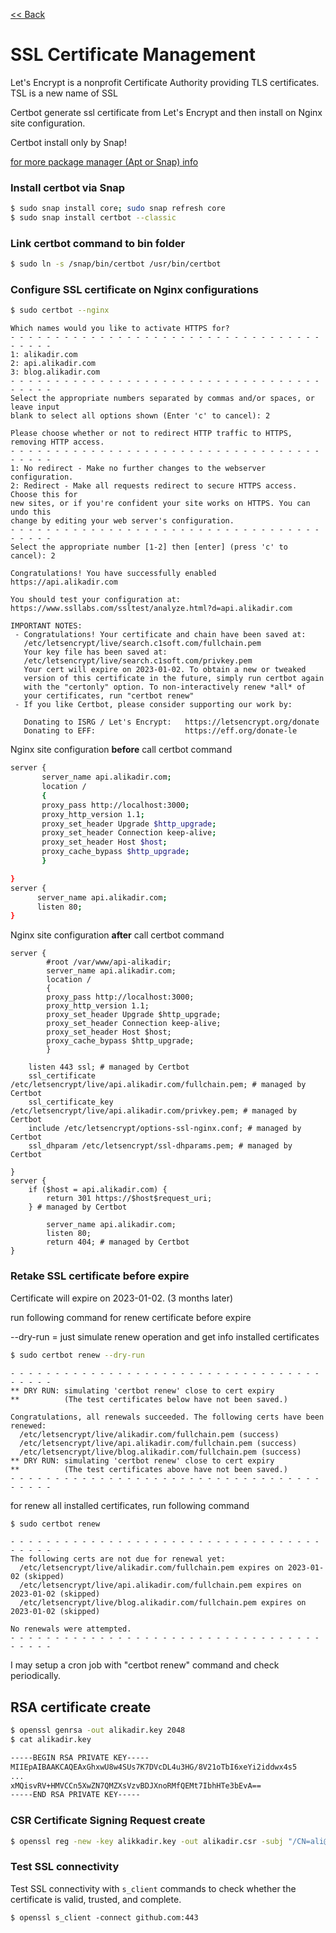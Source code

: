 [<< Back](README.md)

# SSL Certificate Management

Let's Encrypt is a nonprofit Certificate Authority providing TLS certificates. TSL is a new name of SSL 

Certbot generate ssl certificate from Let's Encrypt and then install on Nginx site configuration.

Certbot install only by Snap!

[for more package manager (Apt or Snap) info](package-management.md)

### Install certbot via Snap

```bash
$ sudo snap install core; sudo snap refresh core
$ sudo snap install certbot --classic
```

### Link certbot command to bin folder

```bash
$ sudo ln -s /snap/bin/certbot /usr/bin/certbot
```

### Configure SSL certificate on Nginx configurations

```bash
$ sudo certbot --nginx
```

```
Which names would you like to activate HTTPS for?
- - - - - - - - - - - - - - - - - - - - - - - - - - - - - - - - - - - - - - - -
1: alikadir.com
2: api.alikadir.com
3: blog.alikadir.com
- - - - - - - - - - - - - - - - - - - - - - - - - - - - - - - - - - - - - - - -
Select the appropriate numbers separated by commas and/or spaces, or leave input 
blank to select all options shown (Enter 'c' to cancel): 2
```

```
Please choose whether or not to redirect HTTP traffic to HTTPS, removing HTTP access.
- - - - - - - - - - - - - - - - - - - - - - - - - - - - - - - - - - - - - - - -
1: No redirect - Make no further changes to the webserver configuration.
2: Redirect - Make all requests redirect to secure HTTPS access. Choose this for
new sites, or if you're confident your site works on HTTPS. You can undo this
change by editing your web server's configuration.
- - - - - - - - - - - - - - - - - - - - - - - - - - - - - - - - - - - - - - - -
Select the appropriate number [1-2] then [enter] (press 'c' to cancel): 2
```

```
Congratulations! You have successfully enabled https://api.alikadir.com

You should test your configuration at:
https://www.ssllabs.com/ssltest/analyze.html?d=api.alikadir.com
```

```
IMPORTANT NOTES:
 - Congratulations! Your certificate and chain have been saved at:
   /etc/letsencrypt/live/search.c1soft.com/fullchain.pem
   Your key file has been saved at:
   /etc/letsencrypt/live/search.c1soft.com/privkey.pem
   Your cert will expire on 2023-01-02. To obtain a new or tweaked
   version of this certificate in the future, simply run certbot again
   with the "certonly" option. To non-interactively renew *all* of
   your certificates, run "certbot renew"
 - If you like Certbot, please consider supporting our work by:

   Donating to ISRG / Let's Encrypt:   https://letsencrypt.org/donate
   Donating to EFF:                    https://eff.org/donate-le
```

Nginx site configuration **before** call certbot command

 ```bash
 server {
        server_name api.alikadir.com;
        location /
        {
        proxy_pass http://localhost:3000;
        proxy_http_version 1.1;
        proxy_set_header Upgrade $http_upgrade;
        proxy_set_header Connection keep-alive;
        proxy_set_header Host $host;
        proxy_cache_bypass $http_upgrade;
        }

}
server {
       server_name api.alikadir.com;
       listen 80;
}
 ```
 
 Nginx site configuration **after** call certbot command
 
 
```                                                                                                          16,25         All
server {
        #root /var/www/api-alikadir;
        server_name api.alikadir.com;
        location /
        {
        proxy_pass http://localhost:3000;
        proxy_http_version 1.1;
        proxy_set_header Upgrade $http_upgrade;
        proxy_set_header Connection keep-alive;
        proxy_set_header Host $host;
        proxy_cache_bypass $http_upgrade;
        }

    listen 443 ssl; # managed by Certbot
    ssl_certificate /etc/letsencrypt/live/api.alikadir.com/fullchain.pem; # managed by Certbot
    ssl_certificate_key /etc/letsencrypt/live/api.alikadir.com/privkey.pem; # managed by Certbot
    include /etc/letsencrypt/options-ssl-nginx.conf; # managed by Certbot
    ssl_dhparam /etc/letsencrypt/ssl-dhparams.pem; # managed by Certbot

}
server {
    if ($host = api.alikadir.com) {
        return 301 https://$host$request_uri;
    } # managed by Certbot

        server_name api.alikadir.com;
        listen 80;
        return 404; # managed by Certbot
}
 ```
 
### Retake SSL certificate before expire

Certificate will expire on 2023-01-02. (3 months later)

run following command for renew certificate before expire 

--dry-run = just simulate renew operation and get info installed certificates 

```bash
$ sudo certbot renew --dry-run
```

```
- - - - - - - - - - - - - - - - - - - - - - - - - - - - - - - - - - - - - - - -
** DRY RUN: simulating 'certbot renew' close to cert expiry
**          (The test certificates below have not been saved.)

Congratulations, all renewals succeeded. The following certs have been renewed:
  /etc/letsencrypt/live/alikadir.com/fullchain.pem (success)
  /etc/letsencrypt/live/api.alikadir.com/fullchain.pem (success)
  /etc/letsencrypt/live/blog.alikadir.com/fullchain.pem (success)
** DRY RUN: simulating 'certbot renew' close to cert expiry
**          (The test certificates above have not been saved.)
- - - - - - - - - - - - - - - - - - - - - - - - - - - - - - - - - - - - - - - -
```

for renew all installed certificates, run following command
```bash
$ sudo certbot renew
```

```
- - - - - - - - - - - - - - - - - - - - - - - - - - - - - - - - - - - - - - - -
The following certs are not due for renewal yet:
  /etc/letsencrypt/live/alikadir.com/fullchain.pem expires on 2023-01-02 (skipped)
  /etc/letsencrypt/live/api.alikadir.com/fullchain.pem expires on 2023-01-02 (skipped)
  /etc/letsencrypt/live/blog.alikadir.com/fullchain.pem expires on 2023-01-02 (skipped)
 
No renewals were attempted.
- - - - - - - - - - - - - - - - - - - - - - - - - - - - - - - - - - - - - - - -
```

I may setup a cron job with "certbot renew" command and check periodically.

## RSA certificate create
```bash
$ openssl genrsa -out alikadir.key 2048
$ cat alikadir.key

-----BEGIN RSA PRIVATE KEY-----
MIIEpAIBAAKCAQEAxGhxwU8w4SUs7K7DVcDL4u3HG/8V21oTbI6xeYi2iddwx4s5
...
xMQisvRV+HMVCCn5XwZN7QMZXsVzvBDJXnoRMfQEMt7IbhHTe3bEvA==
-----END RSA PRIVATE KEY-----
```

### CSR Certificate Signing Request create
```bash
$ openssl reg -new -key alikkadir.key -out alikadir.csr -subj "/CN=ali@kadir.com/O=DevTeam"
```

### Test SSL connectivity
Test SSL connectivity with ```s_client``` commands to check whether the certificate is valid, trusted, and complete.
```
$ openssl s_client -connect github.com:443
```
